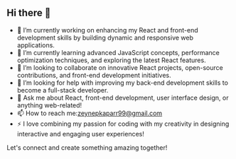 ## Hi there 👋
 
- 🔭 I’m currently working on enhancing my React and front-end development skills by building dynamic and responsive web applications.
- 🌱 I’m currently learning advanced JavaScript concepts, performance optimization techniques, and exploring the latest React features.
- 👯 I’m looking to collaborate on innovative React projects, open-source contributions, and front-end development initiatives.
- 🤔 I’m looking for help with improving my back-end development skills to become a full-stack developer.
- 💬 Ask me about React, front-end development, user interface design, or anything web-related!
- 📫 How to reach me:[zeynepkaparr99@gmail.com](mailto:email@gmail.com)
- ⚡ I love combining my passion for coding with my creativity in designing interactive and engaging user experiences!

Let's connect and create something amazing together!

